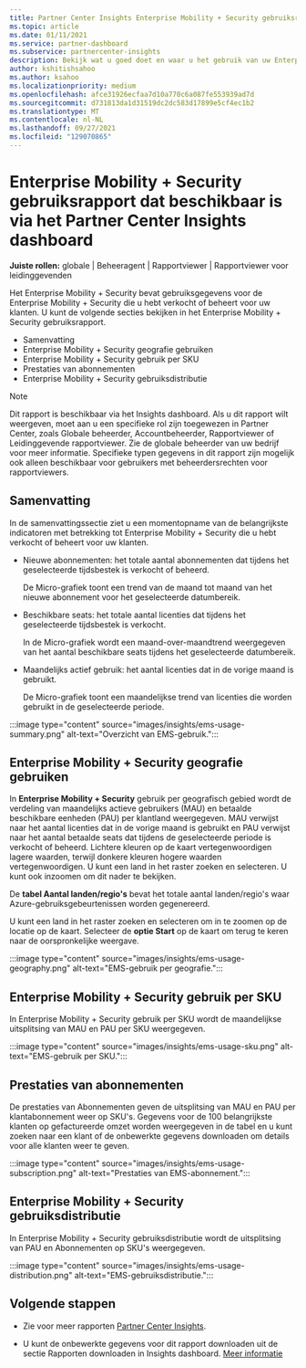 ```yaml
---
title: Partner Center Insights Enterprise Mobility + Security gebruiksrapport maken
ms.topic: article
ms.date: 01/11/2021
ms.service: partner-dashboard
ms.subservice: partnercenter-insights
description: Bekijk wat u goed doet en waar u het gebruik van uw Enterprise Mobility + Security die u voor uw klanten verkoopt of beheert, kunt verbeteren.
author: kshitishsahoo
ms.author: ksahoo
ms.localizationpriority: medium
ms.openlocfilehash: afce31926ecfaa7d10a770c6a087fe553939ad7d
ms.sourcegitcommit: d731813da1d31519dc2dc583d17899e5cf4ec1b2
ms.translationtype: MT
ms.contentlocale: nl-NL
ms.lasthandoff: 09/27/2021
ms.locfileid: "129070865"
---
```

# <a name="enterprise-mobility--security-usage-report-available-from-the-partner-center-insights-dashboard"></a>Enterprise Mobility + Security gebruiksrapport dat beschikbaar is via het Partner Center Insights dashboard

**Juiste rollen:** globale | Beheeragent | Rapportviewer | Rapportviewer voor leidinggevenden

Het Enterprise Mobility + Security bevat gebruiksgegevens voor de Enterprise Mobility + Security die u hebt verkocht of beheert voor uw klanten. U kunt de volgende secties bekijken in het Enterprise Mobility + Security gebruiksrapport.

- Samenvatting
- Enterprise Mobility + Security geografie gebruiken
- Enterprise Mobility + Security gebruik per SKU
- Prestaties van abonnementen
- Enterprise Mobility + Security gebruiksdistributie

 > [!NOTE]
 > Dit rapport is beschikbaar via het Insights dashboard. Als u dit rapport wilt weergeven, moet aan u een specifieke rol zijn toegewezen in Partner Center, zoals Globale beheerder, Accountbeheerder, Rapportviewer of Leidinggevende rapportviewer. Zie de globale beheerder van uw bedrijf voor meer informatie. Specifieke typen gegevens in dit rapport zijn mogelijk ook alleen beschikbaar voor gebruikers met beheerdersrechten voor rapportviewers.

## <a name="summary"></a>Samenvatting

In de samenvattingssectie ziet u een momentopname van de belangrijkste indicatoren met betrekking tot Enterprise Mobility + Security die u hebt verkocht of beheert voor uw klanten. 

- Nieuwe abonnementen: het totale aantal abonnementen dat tijdens het geselecteerde tijdsbestek is verkocht of beheerd.

   De Micro-grafiek toont een trend van de maand tot maand van het nieuwe abonnement voor het geselecteerde datumbereik.

- Beschikbare seats: het totale aantal licenties dat tijdens het geselecteerde tijdsbestek is verkocht.

   In de Micro-grafiek wordt een maand-over-maandtrend weergegeven van het aantal beschikbare seats tijdens het geselecteerde datumbereik.

- Maandelijks actief gebruik: het aantal licenties dat in de vorige maand is gebruikt.

   De Micro-grafiek toont een maandelijkse trend van licenties die worden gebruikt in de geselecteerde periode.

:::image type="content" source="images/insights/ems-usage-summary.png" alt-text="Overzicht van EMS-gebruik.":::

## <a name="enterprise-mobility--security-usage-by-geography"></a>Enterprise Mobility + Security geografie gebruiken

In **Enterprise Mobility + Security** gebruik per geografisch gebied wordt de verdeling van maandelijks actieve gebruikers (MAU) en betaalde beschikbare eenheden (PAU) per klantland weergegeven. MAU verwijst naar het aantal licenties dat in de vorige maand is gebruikt en PAU verwijst naar het aantal betaalde seats dat tijdens de geselecteerde periode is verkocht of beheerd. Lichtere kleuren op de kaart vertegenwoordigen lagere waarden, terwijl donkere kleuren hogere waarden vertegenwoordigen. U kunt een land in het raster zoeken en selecteren. U kunt ook inzoomen om dit nader te bekijken.

De **tabel Aantal landen/regio's** bevat het totale aantal landen/regio's waar Azure-gebruiksgebeurtenissen worden gegenereerd.

U kunt een land in het raster zoeken en selecteren om in te zoomen op de locatie op de kaart. Selecteer de **optie Start** op de kaart om terug te keren naar de oorspronkelijke weergave.

:::image type="content" source="images/insights/ems-usage-geography.png" alt-text="EMS-gebruik per geografie.":::

## <a name="enterprise-mobility--security-usage-by-sku"></a>Enterprise Mobility + Security gebruik per SKU

In Enterprise Mobility + Security gebruik per SKU wordt de maandelijkse uitsplitsing van MAU en PAU per SKU weergegeven.

:::image type="content" source="images/insights/ems-usage-sku.png" alt-text="EMS-gebruik per SKU.":::

## <a name="subscriptions-performance"></a>Prestaties van abonnementen

De prestaties van Abonnementen geven de uitsplitsing van MAU en PAU per klantabonnement weer op SKU's. Gegevens voor de 100 belangrijkste klanten op gefactureerde omzet worden weergegeven in de tabel en u kunt zoeken naar een klant of de onbewerkte gegevens downloaden om details voor alle klanten weer te geven.

:::image type="content" source="images/insights/ems-usage-subscription.png" alt-text="Prestaties van EMS-abonnement.":::

## <a name="enterprise-mobility--security-usage-distribution"></a>Enterprise Mobility + Security gebruiksdistributie

In Enterprise Mobility + Security gebruiksdistributie wordt de uitsplitsing van PAU en Abonnementen op SKU's weergegeven.

:::image type="content" source="images/insights/ems-usage-distribution.png" alt-text="EMS-gebruiksdistributie.":::

## <a name="next-steps"></a>Volgende stappen

- Zie voor meer rapporten [Partner Center Insights](partner-center-insights.md).

- U kunt de onbewerkte gegevens voor dit rapport downloaden uit de sectie Rapporten downloaden in Insights dashboard. [Meer informatie](insights-download-reports.md) 

